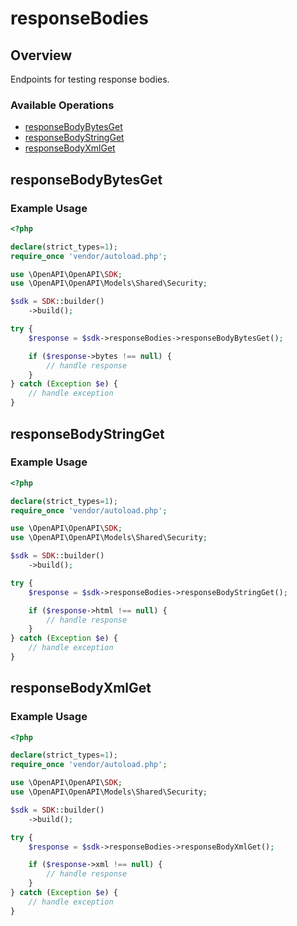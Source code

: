 # responseBodies

## Overview

Endpoints for testing response bodies.

### Available Operations

* [responseBodyBytesGet](#responsebodybytesget)
* [responseBodyStringGet](#responsebodystringget)
* [responseBodyXmlGet](#responsebodyxmlget)

## responseBodyBytesGet

### Example Usage

```php
<?php

declare(strict_types=1);
require_once 'vendor/autoload.php';

use \OpenAPI\OpenAPI\SDK;
use \OpenAPI\OpenAPI\Models\Shared\Security;

$sdk = SDK::builder()
    ->build();

try {
    $response = $sdk->responseBodies->responseBodyBytesGet();

    if ($response->bytes !== null) {
        // handle response
    }
} catch (Exception $e) {
    // handle exception
}
```

## responseBodyStringGet

### Example Usage

```php
<?php

declare(strict_types=1);
require_once 'vendor/autoload.php';

use \OpenAPI\OpenAPI\SDK;
use \OpenAPI\OpenAPI\Models\Shared\Security;

$sdk = SDK::builder()
    ->build();

try {
    $response = $sdk->responseBodies->responseBodyStringGet();

    if ($response->html !== null) {
        // handle response
    }
} catch (Exception $e) {
    // handle exception
}
```

## responseBodyXmlGet

### Example Usage

```php
<?php

declare(strict_types=1);
require_once 'vendor/autoload.php';

use \OpenAPI\OpenAPI\SDK;
use \OpenAPI\OpenAPI\Models\Shared\Security;

$sdk = SDK::builder()
    ->build();

try {
    $response = $sdk->responseBodies->responseBodyXmlGet();

    if ($response->xml !== null) {
        // handle response
    }
} catch (Exception $e) {
    // handle exception
}
```
